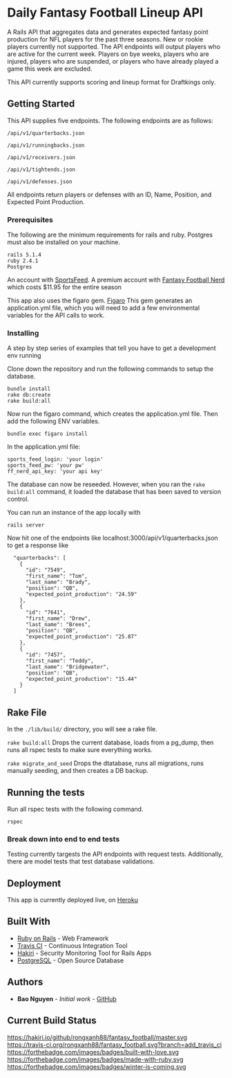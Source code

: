 # Daily Fantasy Football Lineup API

A Rails API that aggregates data and generates expected fantasy point production for NFL players for the past three seasons. New or rookie players currently not supported.
The API endpoints will output players who are active for the current week. Players on bye weeks, players who are injured, players who are suspended, or players who have
already played a game this week are excluded.

This API currently supports scoring and lineup format for Draftkings only.

## Getting Started

This API supplies five endpoints. The following endpoints are as follows:

```
/api/v1/quarterbacks.json

/api/v1/runningbacks.json

/api/v1/receivers.json

/api/v1/tightends.json

/api/v1/defenses.json
```

All endpoints return players or defenses with an ID, Name, Position, and Expected Point Production.
### Prerequisites

The following are the minimum requirements for rails and ruby. Postgres must also be installed
on your machine.

```
rails 5.1.4
ruby 2.4.1
Postgres
```

An account with [SportsFeed](https://www.mysportsfeeds.com/).
A premium account with [Fantasy Football Nerd](https://www.fantasyfootballnerd.com/) which costs $11.95 for the
entire season

This app also uses the figaro gem. [Figaro](https://github.com/laserlemon/figaro)
This gem generates an application.yml file, which you will need to add a few environmental
variables for the API calls to work.

### Installing

A step by step series of examples that tell you have to get a development env running

Clone down the repository and run the following commands to setup the database.

```
bundle install
rake db:create
rake build:all
```

Now run the figaro command, which creates the application.yml file. Then add the following ENV
variables.

```
bundle exec figaro install
```

In the application.yml file:
```
sports_feed_login: 'your login'
sports_feed_pw: 'your pw'
ff_nerd_api_key: 'your api key'
```

The database can now be reseeded. However, when you ran the ```rake build:all``` command, it loaded the database that has been saved to
version control.

You can run an instance of the app locally with
```
rails server
```

Now hit one of the endpoints like localhost:3000/api/v1/quarterbacks.json to get a response like
```
  "quarterbacks": [
    {
      "id": "7549",
      "first_name": "Tom",
      "last_name": "Brady",
      "position": "QB",
      "expected_point_production": "24.59"
    },
    {
      "id": "7641",
      "first_name": "Drew",
      "last_name": "Brees",
      "position": "QB",
      "expected_point_production": "25.87"
    },
    {
      "id": "7457",
      "first_name": "Teddy",
      "last_name": "Bridgewater",
      "position": "QB",
      "expected_point_production": "15.44"
    }
  ]
```

## Rake File
In the ```./lib/build/``` directory, you will see a rake file.

```rake build:all``` Drops the current database, loads from a pg_dump, then runs all rspec tests to make sure everything works.

```rake migrate_and_seed``` Drops the dtatabase, runs all migrations, runs manually seeding, and then creates a DB backup.

## Running the tests

Run all rspec tests with the following command.
```
rspec
```

### Break down into end to end tests

Testing currently targests the API endpoints with request tests. Additionally, there are model tests that
test database validations.

## Deployment

This app is currently deployed live, on [Heroku](https://fantasy-football-api-1703.herokuapp.com/)

## Built With

* [Ruby on Rails](http://rubyonrails.org/) - Web Framework
* [Travis CI](https://travis-ci.org/) - Continuous Integration Tool
* [Hakiri](https://hakiri.io/) - Security Monitoring Tool for Rails Apps
* [PostgreSQL](https://www.postgresql.org/) - Open Source Database

## Authors

* **Bao Nguyen** - *Initial work* - [GitHub](https://github.com/rongxanh88)

## Current Build Status
https://hakiri.io/github/rongxanh88/fantasy_football/master.svg
https://travis-ci.org/rongxanh88/fantasy_football.svg?branch=add_travis_ci
https://forthebadge.com/images/badges/built-with-love.svg
https://forthebadge.com/images/badges/made-with-ruby.svg
https://forthebadge.com/images/badges/winter-is-coming.svg